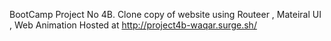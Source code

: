 BootCamp Project No 4B. Clone copy of website using Routeer , Mateiral UI , Web Animation
Hosted at http://project4b-waqar.surge.sh/
